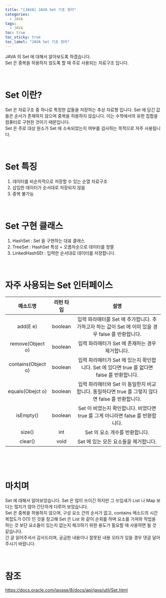 ```yaml
---
title: "[JAVA] JAVA Set 기초 정리"
categories:
  - JAVA
tags:
  - JAVA
toc: true
toc_sticky: true
toc_label: "JAVA Set 기초 정리"
---
```


JAVA 의 Set 에 대해서 알아보도록 하겠습니다.   
Set 은 중복을 허용하지 않도록 할 때 주로 사용되는 자료구조 입니다.
<br><br><br>

# Set 이란?

Set 은 자료구조 중 하나로 특정한 값들을 저장하는 추상 자료형 입니다. Set 에 담긴 값들은 순서가 존재하지 않으며 중복을 허용하지 않습니다. 이는 수학에서의 유한 집합을 컴퓨터로 구현한 것이기 때문입니다.   
Set 은 주로 대상 원소가 Set 에 소속되었는지 여부를 검사하는 목적으로 자주 사용됩니다.
<br><br><br>

# Set 특징

1. 데이터를 비순차적으로 저장할 수 있는 순열 자료구조
2. 삽입한 데이터가 순서대로 저장되지 않음
3. 중복 불가능
<br><br><br>

# Set 구현 클래스

1. HashSet : Set 을 구현하는 대표 클래스
2. TreeSet : HashSet 특성 + 오름차순으로 데이터를 정렬
3. LinkedHashSEt : 입력한 순서대로 데이터를 저장합니다.
<br><br><br>

# 자주 사용되는 Set 인터페이스

|메소드명|리턴 타입|설명|
|:----:|:------:|:--:|
|add(E e)|boolean|입력 파라매터를 Set 에 추가합니다. 추가하고자 하는 값이 Set 에 이미 있을 경우 false 를 반환합니다.|
|remove(Object o)|boolean|입력 파라매터가 Set 에 존재하는 경우 제거합니다.|
|contains(Object o)|boolean|입력 파라매터가 Set 에 있는지 확인합니다. Set 에 있다면 true 를 없다면 false 를 반환합니다.|
|equals(Obejct o)|boolean|입력 파라매터와 Set 이 동일한지 비교합니다. 동일하다면 true 를 그렇지 않다면 false 를 반환합니다.|
|isEmpty()|boolean|Set 이 비었는지 확인합니다. 비었다면 true 를 그게 아니라면 false 를 반환합니다.|
|size()|int|Set 의 요소 개수를 반환합니다.|
|clear()|void|Set 에 있는 모든 요소들을 제거합니다.|
<br><br><br>

# 마치며

Set 에 대해서 알아보았습니다. Set 은 많이 쓰이긴 하지만 그 쓰임새가 List 나 Map 보다는 많지가 않아 간단하게 다루어 보았습니다.   
Set 은 중복을 허용하지 않으며, 구성 요소 간의 순서가 없고, contains 메소드의 시간 복잡도가 O(1) 인 것을 참고해 Set 은 List 와 같이 순회를 하며 요소를 가져와 작업을 하는 것 보단 요소들이 있는지 없는지 체크하기 위한 용도가 필요할 때 사용하면 될 것 같습니다.   
긴 글 읽어주셔서 감사드리며, 궁금한 내용이나 잘못된 내용 오타가 있을 경우 댓글 달아주시기 바랍니다.
<br><br><br>

# 참조

<https://docs.oracle.com/javase/8/docs/api/java/util/Set.html>